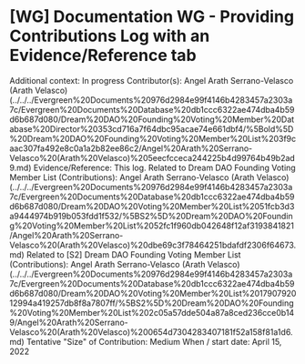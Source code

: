 # [WG] Documentation WG - Providing Contributions Log with an Evidence/Reference tab

Additional context: In progress
Contributor(s): Angel Arath Serrano-Velasco (Arath Velasco) (../../../Evergreen%20Documents%20976d2984e99f4146b4283457a2303a7c/Evergreen%20Documents%20Database%20db1ccc6322ae474dba4b59d6b687d080/Dream%20DAO%20Founding%20Voting%20Member%20Database%20Director%20353cd716a7f64dbc95acae74e661dbf4/%5Bold%5D%20Dream%20DAO%20Founding%20Voting%20Member%20List%203f9caac307fa492e8c0a1a2b82ee86c2/Angel%20Arath%20Serrano-Velasco%20(Arath%20Velasco)%205eecfcceca244225b4d99764b49b2ad9.md)
Evidence/Reference: This log.
Related to Dream DAO Founding Voting Member List (Contributions): Angel Arath Serrano-Velasco (Arath Velasco) (../../../Evergreen%20Documents%20976d2984e99f4146b4283457a2303a7c/Evergreen%20Documents%20Database%20db1ccc6322ae474dba4b59d6b687d080/Dream%20DAO%20Voting%20Member%20List%2051fcb3d3a9444974b919b053fdd1f532/%5BS2%5D%20Dream%20DAO%20Founding%20Voting%20Member%20List%2052fc1f960db042648f12af3193841821/Angel%20Arath%20Serrano-Velasco%20(Arath%20Velasco)%20dbe69c3f78464251bdafdf2306f64673.md)
Related to [S2] Dream DAO Founding Voting Member List (Contributions): Angel Arath Serrano-Velasco (Arath Velasco) (../../../Evergreen%20Documents%20976d2984e99f4146b4283457a2303a7c/Evergreen%20Documents%20Database%20db1ccc6322ae474dba4b59d6b687d080/Dream%20DAO%20Voting%20Member%20List%201790792012994a419257db8f8a7807ff/%5BS2%5D%20Dream%20DAO%20Founding%20Voting%20Member%20List%202c05a57dde504a87a8ced236cce0b149/Angel%20Arath%20Serrano-Velasco%20(Arath%20Velasco)%200654d7304283407181f52a158f81a1d6.md)
Tentative "Size" of Contribution: Medium
When / start date: April 15, 2022